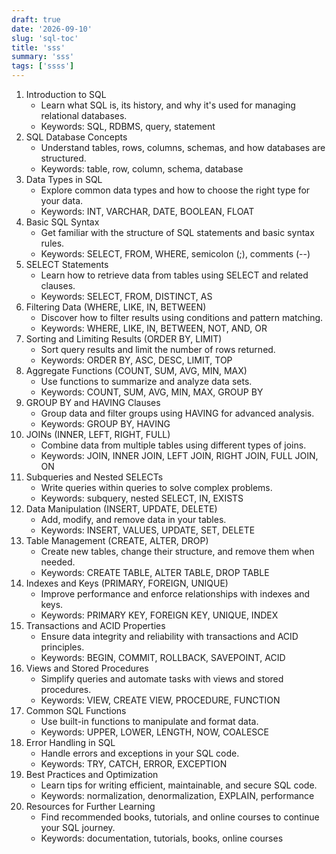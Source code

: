 ```yaml
---
draft: true
date: '2026-09-10'
slug: 'sql-toc'
title: 'sss'
summary: 'sss'
tags: ['ssss']
---
```


1. Introduction to SQL
   - Learn what SQL is, its history, and why it's used for managing relational databases.
   - Keywords: SQL, RDBMS, query, statement
2. SQL Database Concepts
   - Understand tables, rows, columns, schemas, and how databases are structured.
   - Keywords: table, row, column, schema, database
3. Data Types in SQL
   - Explore common data types and how to choose the right type for your data.
   - Keywords: INT, VARCHAR, DATE, BOOLEAN, FLOAT
4. Basic SQL Syntax
   - Get familiar with the structure of SQL statements and basic syntax rules.
   - Keywords: SELECT, FROM, WHERE, semicolon (;), comments (--)
5. SELECT Statements
   - Learn how to retrieve data from tables using SELECT and related clauses.
   - Keywords: SELECT, FROM, DISTINCT, AS
6. Filtering Data (WHERE, LIKE, IN, BETWEEN)
   - Discover how to filter results using conditions and pattern matching.
   - Keywords: WHERE, LIKE, IN, BETWEEN, NOT, AND, OR
7. Sorting and Limiting Results (ORDER BY, LIMIT)
   - Sort query results and limit the number of rows returned.
   - Keywords: ORDER BY, ASC, DESC, LIMIT, TOP
8. Aggregate Functions (COUNT, SUM, AVG, MIN, MAX)
   - Use functions to summarize and analyze data sets.
   - Keywords: COUNT, SUM, AVG, MIN, MAX, GROUP BY
9. GROUP BY and HAVING Clauses
   - Group data and filter groups using HAVING for advanced analysis.
   - Keywords: GROUP BY, HAVING
10. JOINs (INNER, LEFT, RIGHT, FULL)
    - Combine data from multiple tables using different types of joins.
    - Keywords: JOIN, INNER JOIN, LEFT JOIN, RIGHT JOIN, FULL JOIN, ON
11. Subqueries and Nested SELECTs
    - Write queries within queries to solve complex problems.
    - Keywords: subquery, nested SELECT, IN, EXISTS
12. Data Manipulation (INSERT, UPDATE, DELETE)
    - Add, modify, and remove data in your tables.
    - Keywords: INSERT, VALUES, UPDATE, SET, DELETE
13. Table Management (CREATE, ALTER, DROP)
    - Create new tables, change their structure, and remove them when needed.
    - Keywords: CREATE TABLE, ALTER TABLE, DROP TABLE
14. Indexes and Keys (PRIMARY, FOREIGN, UNIQUE)
    - Improve performance and enforce relationships with indexes and keys.
    - Keywords: PRIMARY KEY, FOREIGN KEY, UNIQUE, INDEX
15. Transactions and ACID Properties
    - Ensure data integrity and reliability with transactions and ACID principles.
    - Keywords: BEGIN, COMMIT, ROLLBACK, SAVEPOINT, ACID
16. Views and Stored Procedures
    - Simplify queries and automate tasks with views and stored procedures.
    - Keywords: VIEW, CREATE VIEW, PROCEDURE, FUNCTION
17. Common SQL Functions
    - Use built-in functions to manipulate and format data.
    - Keywords: UPPER, LOWER, LENGTH, NOW, COALESCE
18. Error Handling in SQL
    - Handle errors and exceptions in your SQL code.
    - Keywords: TRY, CATCH, ERROR, EXCEPTION
19. Best Practices and Optimization
    - Learn tips for writing efficient, maintainable, and secure SQL code.
    - Keywords: normalization, denormalization, EXPLAIN, performance
20. Resources for Further Learning
    - Find recommended books, tutorials, and online courses to continue your SQL journey.
    - Keywords: documentation, tutorials, books, online courses
